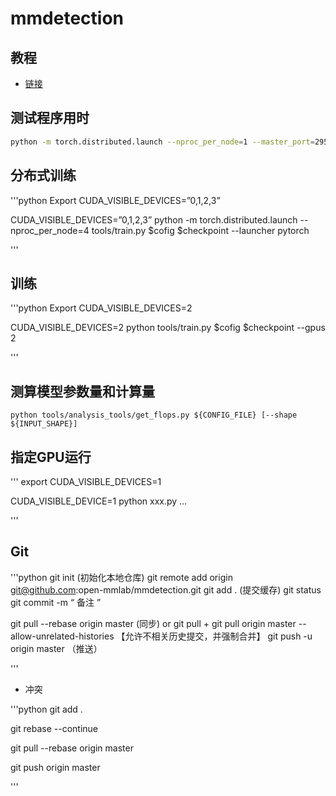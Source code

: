 # mmdetection
## 教程
* [链接](https://blog.csdn.net/qq_16137569/article/details/121316235)
## 测试程序用时

```bash
python -m torch.distributed.launch --nproc_per_node=1 --master_port=29500 tools/analysis_tools/benchmark.py $cofig $checkpoint --launcher pytorch
```
## 分布式训练
'''python
Export CUDA_VISIBLE_DEVICES=”0,1,2,3”

CUDA_VISIBLE_DEVICES=”0,1,2,3” python -m torch.distributed.launch --nproc_per_node=4 tools/train.py $cofig $checkpoint --launcher pytorch

'''

## 训练
'''python
Export CUDA_VISIBLE_DEVICES=2

CUDA_VISIBLE_DEVICES=2 python tools/train.py $cofig $checkpoint --gpus 2

'''
## 测算模型参数量和计算量
```
python tools/analysis_tools/get_flops.py ${CONFIG_FILE} [--shape ${INPUT_SHAPE}]

```
## 指定GPU运行
'''
export CUDA_VISIBLE_DEVICES=1 

CUDA_VISIBLE_DEVICE=1 python xxx.py …

'''

## Git
'''python
git init (初始化本地仓库)
git remote add origin git@github.com:open-mmlab/mmdetection.git
git add .  (提交缓存)
git status
git commit -m “   备注   ”

git pull --rebase origin master (同步)
or   git pull + git pull origin master --allow-unrelated-histories 【允许不相关历史提交，并强制合并】
git push -u origin master （推送）

'''
* 冲突

'''python
git add . 

git rebase --continue

git pull --rebase origin master 

git push origin master

'''
